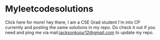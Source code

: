 # Myleetcodesolutions
Click here for more!
hey there,
I am a CSE Grad student 
I'm into CP currently and posting the same solutions in my repo.
Do check it out if you need and ping me via mail:jacksonkujur12@gmail.com to update my repo.
